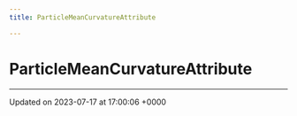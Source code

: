 ```yaml
---
title: ParticleMeanCurvatureAttribute

---
```


# ParticleMeanCurvatureAttribute





-------------------------------

Updated on 2023-07-17 at 17:00:06 +0000